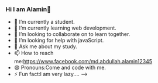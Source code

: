 ### Hi I am Alamin👋

- 🔭 I’m currently a student. 
- 🌱 I’m currently learning web development.
- 👯 I’m looking to collaborate on to learn together.
- 🤔 I’m looking for help with javaScript.
- 💬 Ask me about my study.
- 📫 How to reach me:https://www.facebook.com/md.abdullah.alamin12345
- 😄 Pronouns:Come and code with me.
- ⚡ Fun fact:I am very lazy....
-->
